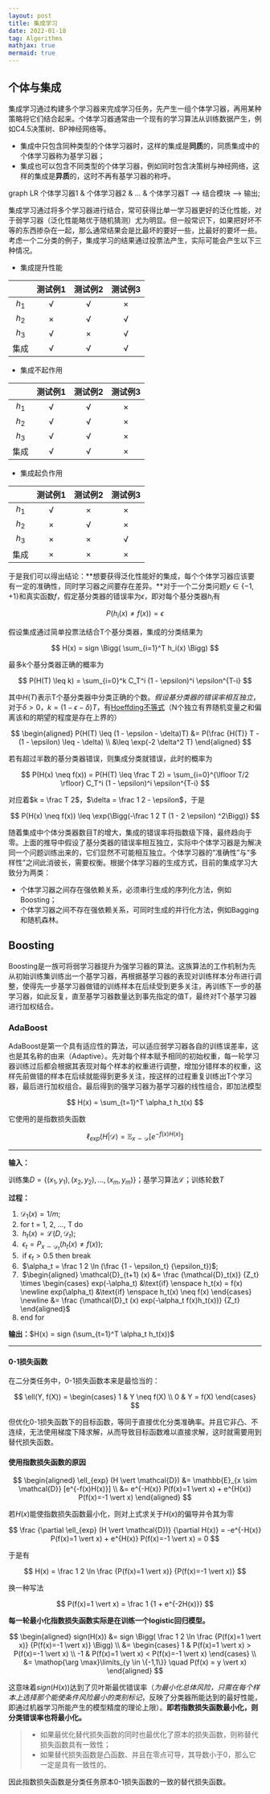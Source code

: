 ```yaml
---
layout: post
title: 集成学习
date: 2022-01-18
tag: Algorithms
mathjax: true
mermaid: true
---
```


## 个体与集成

集成学习通过构建多个学习器来完成学习任务，先产生一组个体学习器，再用某种策略将它们结合起来。个体学习器通常由一个现有的学习算法从训练数据产生，例如C4.5决策树、BP神经网络等。

- 集成中只包含同种类型的个体学习器时，这样的集成是**同质**的，同质集成中的个体学习器称为基学习器；
- 集成也可以包含不同类型的个体学习器，例如同时包含决策树与神经网络，这样的集成是**异质**的，这时不再有基学习器的称呼。

<div class="mermaid">
graph LR
    个体学习器1 & 个体学习器2 & ... & 个体学习器T --> 结合模块 --> 输出;
</div>

集成学习通过将多个学习器进行结合，常可获得比单一学习器更好的泛化性能，对于弱学习器（泛化性能略优于随机猜测）尤为明显。但一般常识下，如果把好坏不等的东西掺杂在一起，那么通常结果会是比最坏的要好一些，比最好的要坏一些。考虑一个二分类的例子，集成学习的结果通过投票法产生，实际可能会产生以下三种情况。

- 集成提升性能

|       | 测试例1 | 测试例2 | 测试例3 |
| :---: | :-----: | :-----: | :-----: |
| $h_1$ |    √    |    √    |    ×    |
| $h_2$ |    ×    |    √    |    √    |
| $h_3$ |    √    |    ×    |    √    |
| 集成  |    √    |    √    |    √    |

- 集成不起作用

|       | 测试例1 | 测试例2 | 测试例3 |
| :---: | :-----: | :-----: | :-----: |
| $h_1$ |    √    |    √    |    ×    |
| $h_2$ |    √    |    √    |    ×    |
| $h_3$ |    √    |    √    |    ×    |
| 集成  |    √    |    √    |    ×    |

- 集成起负作用

|       | 测试例1 | 测试例2 | 测试例3 |
| :---: | :-----: | :-----: | :-----: |
| $h_1$ |    √    |    ×    |    ×    |
| $h_2$ |    ×    |    √    |    ×    |
| $h_3$ |    ×    |    ×    |    √    |
| 集成  |    ×    |    ×    |    ×    |

于是我们可以得出结论：**想要获得泛化性能好的集成，每个个体学习器应该要有一定的准确性，同时学习器之间要存在差异。**对于一个二分类问题$y \in \lbrace-1, +1\rbrace$和真实函数$f$，假定基分类器的错误率为$\epsilon$，即对每个基分类器$h_i$有

$$
P(h_i(x) \neq f(x)) = \epsilon
$$

假设集成通过简单投票法结合T个基分类器，集成的分类结果为

$$
H(x) = sign \Bigg( \sum_{i=1}^T h_i(x) \Bigg)
$$

最多k个基分类器正确的概率为

$$
P(H(T) \leq k) = \sum_{i=0}^k C_T^i (1 - \epsilon)^i \epsilon^{T-i}
$$

其中$H(T)$表示T个基分类器中分类正确的个数。*假设基分类器的错误率相互独立*，对于$\delta > 0$，$k = (1 - \epsilon - \delta)T$，有[Hoeffding不等式](https://en.m.wikipedia.org/wiki/Hoeffding%27s_inequality)（N个独立有界随机变量之和偏离该和的期望的程度是存在上界的）

$$
\begin{aligned}
P(H(T) \leq (1 - \epsilon - \delta)T) &= P(\frac {H(T)} T - (1 - \epsilon) \leq - \delta) \\
&\leq \exp(-2 \delta^2 T)
\end{aligned}
$$

若有超过半数的基分类器错误，则集成分类就错误，此时的概率为

$$
P(H(x) \neq f(x)) = P(H(T) \leq \frac T 2) = \sum_{i=0}^{\lfloor T/2 \rfloor} C_T^i (1 - \epsilon)^i \epsilon^{T-i}
$$

对应着$k = \frac T 2$，$\delta = \frac 1 2 - \epsilon$，于是

$$
P(H(x) \neq f(x)) \leq \exp{\Bigg(-\frac 1 2 T (1 - 2 \epsilon) ^2\Bigg)}
$$

随着集成中个体分类器数目T的增大，集成的错误率将指数级下降，最终趋向于零。上面的推导中假设了基分类器的错误率相互独立，实际中个体学习器是为解决同一个问题训练出来的，它们显然不可能相互独立。个体学习器的“准确性”与“多样性”之间此消彼长，需要权衡。根据个体学习器的生成方式，目前的集成学习大致分为两类：

- 个体学习器之间存在强依赖关系，必须串行生成的序列化方法，例如Boosting；
- 个体学习器之间不存在强依赖关系，可同时生成的并行化方法，例如Bagging和随机森林。

## Boosting

Boosting是一族可将弱学习器提升为强学习器的算法。这族算法的工作机制为先从初始训练集训练出一个基学习器，再根据基学习器的表现对训练样本分布进行调整，使得先一步基学习器做错的训练样本在后续受到更多关注，再训练下一步的基学习器，如此反复，直至基学习器数量达到事先指定的值T，最终对T个基学习器进行加权结合。

### AdaBoost

AdaBoost是第一个具有适应性的算法，可以适应弱学习器各自的训练误差率，这也是其名称的由来（Adaptive）。先对每个样本赋予相同的初始权重，每一轮学习器训练过后都会根据其表现对每个样本的权重进行调整，增加分错样本的权重，这样先前做错的样本在后续就能得到更多关注，按这样的过程重复训练出T个学习器，最后进行加权组合。最后得到的强学习器为基学习器的线性组合，即加法模型

$$
H(x) = \sum_{t=1}^T \alpha_t h_t(x)
$$

它使用的是指数损失函数

$$
\ell_{exp} (H \vert \mathcal{D}) = \mathbb{E}_{x \sim \mathcal{D}} [e^{-f(x)H(x)}]
$$

------

**输入：**

训练集$D = \{(x_1, y_1), (x_2, y_2), ..., (x_m, y_m)\}$；基学习算法$\mathcal{L}$；训练轮数$T$

**过程：**

1. $\mathcal{D}_1(x) = 1/m$;
2. for t = 1, 2, …, T do
3. ​    $h_t(x) = \mathcal{L}(D, \mathcal{D}_t)$;
4. ​    $\epsilon_t = P_{x \sim \mathcal{D}_t} (h_t(x) \neq f(x))$;
5. ​    if $\epsilon_t > 0.5$ then break
6. ​    $\alpha_t = \frac 1 2 \ln (\frac {1 - \epsilon_t} {\epsilon_t})$;
7. ​    $\begin{aligned}
   \mathcal{D}_{t+1} (x) &= \frac {\mathcal{D}_t(x)} {Z_t} \times
   \begin{cases}
   exp(-\alpha_t) &\text{if} \enspace h_t(x) = f(x) \newline
   exp(\alpha_t) &\text{if} \enspace h_t(x) \neq f(x)
   \end{cases} \newline
   &= \frac {\mathcal{D}_t (x) exp(-\alpha_t f(x)h_t(x))} {Z_t}
   \end{aligned}$
8. end for

**输出：**$H(x) = sign (\sum_{t=1}^T \alpha_t h_t(x))$

------

#### 0-1损失函数

在二分类任务中，0-1损失函数本来是最恰当的：

$$
\ell(Y, f(X)) =
\begin{cases}
1 & Y \neq f(X) \\
0 & Y = f(X)
\end{cases}
$$

但优化0-1损失函数下的目标函数，等同于直接优化分类准确率。并且它非凸、不连续，无法使用梯度下降求解，从而导致目标函数难以直接求解，这时就需要用到替代损失函数。

#### 使用指数损失函数的原因

$$
\begin{aligned}
\ell_{exp} (H \vert \mathcal{D}) &= \mathbb{E}_{x \sim \mathcal{D}} [e^{-f(x)H(x)}] \\
&= e^{-H(x)} P(f(x)=1 \vert x) + e^{H(x)} P(f(x)=-1 \vert x)
\end{aligned}
$$

若$H(x)$能使指数损失函数最小化，则对上式求关于$H(x)$的偏导并令其为零

$$
\frac {\partial \ell_{exp} (H \vert \mathcal{D})} {\partial H(x)} = -e^{-H(x)} P(f(x)=1 \vert x) + e^{H(x)} P(f(x)=-1 \vert x) = 0
$$

于是有

$$
H(x) = \frac 1 2 \ln \frac {P(f(x)=1 \vert x)} {P(f(x)=-1 \vert x)}
$$

换一种写法

$$
P(f(x)=1 \vert x) = \frac 1 {1 + e^{-2H(x)}}
$$

**每一轮最小化指数损失函数实际是在训练一个logistic回归模型。**

$$
\begin{aligned}
sign(H(x)) &= sign \Bigg( \frac 1 2 \ln \frac {P(f(x)=1 \vert x)} {P(f(x)=-1 \vert x)} \Bigg) \\
&= \begin{cases}
1 & P(f(x)=1 \vert x) > P(f(x)=-1 \vert x) \\
-1 & P(f(x)=1 \vert x) < P(f(x)=-1 \vert x)
\end{cases} \\
&= \mathop{\arg \max}\limits_{y \in \{-1,1\}} \quad P(f(x) = y \vert x)
\end{aligned}
$$

这意味着$sign(H(x))$达到了贝叶斯最优错误率（*为最小化总体风险，只需在每个样本上选择那个能使条件风险最小的类别标记*，反映了分类器所能达到的最好性能，即通过机器学习所能产生的模型精度的理论上限）。**即若指数损失函数最小化，则分类错误率也将最小化。**

> - 如果最优化替代损失函数的同时也最优化了原本的损失函数，则称替代损失函数具有一致性；
> - 如果替代损失函数是凸函数、并且在零点可导，其导数小于0，那么它一定是具有一致性的。

因此指数损失函数是分类任务原本0-1损失函数的一致的替代损失函数。

